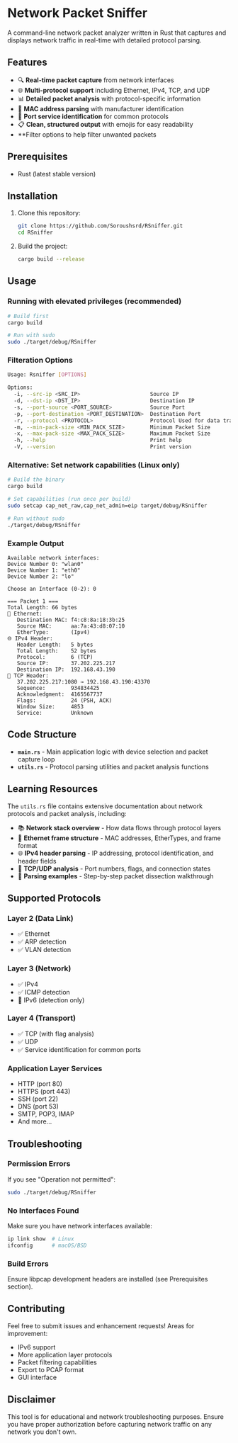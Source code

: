 # Network Packet Sniffer

A command-line network packet analyzer written in Rust that captures and displays network traffic in real-time with detailed protocol parsing.

## Features

- 🔍 **Real-time packet capture** from network interfaces
- 🌐 **Multi-protocol support** including Ethernet, IPv4, TCP, and UDP
- 📊 **Detailed packet analysis** with protocol-specific information
- 🎯 **MAC address parsing** with manufacturer identification
- 🔗 **Port service identification** for common protocols
- 📋 **Clean, structured output** with emojis for easy readability
- **Filter options to help filter unwanted packets

## Prerequisites

- Rust (latest stable version)

## Installation

1. Clone this repository:
   ```bash
   git clone https://github.com/Soroushsrd/RSniffer.git
   cd RSniffer
   ```

2. Build the project:
   ```bash
   cargo build --release
   ```

## Usage

### Running with elevated privileges (recommended)

```bash
# Build first
cargo build

# Run with sudo
sudo ./target/debug/RSniffer
```

### Filteration Options

```bash
Usage: Rsniffer [OPTIONS]

Options:
  -i, --src-ip <SRC_IP>                      Source IP
  -d, --dst-ip <DST_IP>                      Destination IP
  -s, --port-source <PORT_SOURCE>            Source Port
  -p, --port-destination <PORT_DESTINATION>  Destination Port
  -r, --protocol <PROTOCOL>                  Protocol Used for data transportation
  -m, --min-pack-size <MIN_PACK_SIZE>        Minimum Packet Size
  -x, --max-pack-size <MAX_PACK_SIZE>        Maximum Packet Size
  -h, --help                                 Print help
  -V, --version                              Print version

```

### Alternative: Set network capabilities (Linux only)

```bash
# Build the binary
cargo build

# Set capabilities (run once per build)
sudo setcap cap_net_raw,cap_net_admin=eip target/debug/RSniffer

# Run without sudo
./target/debug/RSniffer
```

### Example Output

```
Available network interfaces:
Device Number 0: "wlan0"
Device Number 1: "eth0"
Device Number 2: "lo"

Choose an Interface (0-2): 0

=== Packet 1 ===
Total Length: 66 bytes
🔗 Ethernet:
   Destination MAC: f4:c8:8a:18:3b:25
   Source MAC:      aa:7a:43:d8:07:10
   EtherType:       (Ipv4)
🌐 IPv4 Header:
   Header Length:   5 bytes
   Total Length:    52 bytes
   Protocol:        6 (TCP)
   Source IP:       37.202.225.217
   Destination IP:  192.168.43.190
🔀 TCP Header:
   37.202.225.217:1080 → 192.168.43.190:43370
   Sequence:        934834425
   Acknowledgment:  4165567737
   Flags:           24 (PSH, ACK)
   Window Size:     4853
   Service:         Unknown
```

## Code Structure

- **`main.rs`** - Main application logic with device selection and packet capture loop
- **`utils.rs`** - Protocol parsing utilities and packet analysis functions

## Learning Resources

The `utils.rs` file contains extensive documentation about network protocols and packet analysis, including:

- 📚 **Network stack overview** - How data flows through protocol layers
- 🔗 **Ethernet frame structure** - MAC addresses, EtherTypes, and frame format
- 🌐 **IPv4 header parsing** - IP addressing, protocol identification, and header fields
- 🚦 **TCP/UDP analysis** - Port numbers, flags, and connection states
- 📖 **Parsing examples** - Step-by-step packet dissection walkthrough

## Supported Protocols

### Layer 2 (Data Link)
- ✅ Ethernet
- ✅ ARP detection
- ✅ VLAN detection

### Layer 3 (Network)
- ✅ IPv4
- ✅ ICMP detection
- 🔄 IPv6 (detection only)

### Layer 4 (Transport)
- ✅ TCP (with flag analysis)
- ✅ UDP
- ✅ Service identification for common ports

### Application Layer Services
- HTTP (port 80)
- HTTPS (port 443)
- SSH (port 22)
- DNS (port 53)
- SMTP, POP3, IMAP
- And more...

## Troubleshooting

### Permission Errors
If you see "Operation not permitted":
```bash
sudo ./target/debug/RSniffer
```

### No Interfaces Found
Make sure you have network interfaces available:
```bash
ip link show  # Linux
ifconfig      # macOS/BSD
```

### Build Errors
Ensure libpcap development headers are installed (see Prerequisites section).

## Contributing

Feel free to submit issues and enhancement requests! Areas for improvement:
- IPv6 support
- More application layer protocols
- Packet filtering capabilities
- Export to PCAP format
- GUI interface


## Disclaimer

This tool is for educational and network troubleshooting purposes. Ensure you have proper authorization before capturing network traffic on any network you don't own.
